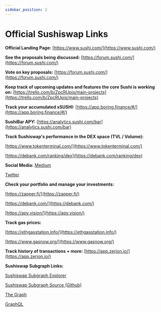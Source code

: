 ```yaml
---
sidebar_position: 2
---
```


# Official Sushiswap Links

**Official Landing Page:** [https://www.sushi.com/](https://www.sushi.com/)

**See the proposals being discussed:** [https://forum.sushi.com/](https://forum.sushi.com/)

**Vote on key proposals:** [https://forum.sushi.com/](https://forum.sushi.com/)

**Keep track of upcoming updates and features the core Sushi is working on:** [https://trello.com/b/ZpcRUpis/main-projects](https://trello.com/b/ZpcRUpis/main-projects)

**Track your accumulated xSUSHI:** [https://app.boring.finance/#/](https://app.boring.finance/#/)

**SushiBar APY:** [https://analytics.sushi.com/bar](https://analytics.sushi.com/bar)

**Track Sushiswap's performance in the DEX space (TVL / Volume):**

[https://www.tokenterminal.com/](https://www.tokenterminal.com/)

[https://debank.com/ranking/dex](https://debank.com/ranking/dex)

**Social Media:**
[Medium](https://medium.com/sushiswap-org)

[Twitter](https://twitter.com/sushiswap)

**Check your portfolio and manage your investments:**

[https://zapper.fi/](https://zapper.fi/)

[https://debank.com/](https://debank.com/)

[https://apy.vision/](https://apy.vision/)

**Track gas prices:**

[https://ethgasstation.info/](https://ethgasstation.info/)

[https://www.gasnow.org/](https://www.gasnow.org/)

**Track history of transactions + more:**
[https://app.zerion.io/](https://app.zerion.io/)

**Sushiswap Subgraph Links:**

[Sushiswap Subgraph Explorer](https://thegraph.com/hosted-service/subgraph/zippoxer/sushiswap-subgraph-fork)

[Sushiswap Subgraph Source (Github)](https://github.com/sushiswap/sushiswap-subgraph)

[The Graph](https://thegraph.com/docs/en/)

[GraphQL](https://graphql.org/learn/)
